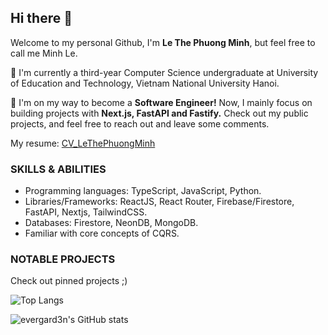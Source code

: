 ## Hi there 👋
Welcome to my personal Github, I'm **Le The Phuong Minh**, but feel free to call me Minh Le.

🔭 I'm currently a third-year Computer Science undergraduate at University of Education and Technology, Vietnam National University Hanoi.

🌱 I'm on my way to become a **Software Engineer!** Now, I mainly focus on building projects with **Next.js, FastAPI and Fastify.** Check out my public projects, and feel free to reach out and leave some comments. 

My resume: [CV_LeThePhuongMinh](https://docs.google.com/document/d/1qL7XR2Ji86rKIN8V508pW-BmIIeScKtdocUpDOF6zZE)

### SKILLS & ABILITIES

- Programming languages: TypeScript, JavaScript, Python.
- Libraries/Frameworks: ReactJS, React Router, Firebase/Firestore, FastAPI, Nextjs, TailwindCSS.
- Databases: Firestore, NeonDB, MongoDB. 
- Familiar with core concepts of CQRS.

### NOTABLE PROJECTS
Check out pinned projects ;)

![Top Langs](https://github-readme-stats.vercel.app/api/top-langs/?username=evergard3n&size_weight=0.5&count_weight=0.5&hide=python&layout=compact)

![evergard3n's GitHub stats](https://github-readme-stats.vercel.app/api?username=evergard3n&show_icons=true&theme=transparent&hide_rank=true)
<!--
**evergard3n/evergard3n** is a ✨ _special_ ✨ repository because its `README.md` (this file) appears on your GitHub profile.

Here are some ideas to get you started:

- 🔭 I’m currently working on ...
- 🌱 I’m currently learning ...
- 👯 I’m looking to collaborate on ...
- 🤔 I’m looking for help with ...
- 💬 Ask me about ...
- 📫 How to reach me: ...
- 😄 Pronouns: ...
- ⚡ Fun fact: ...
-->
